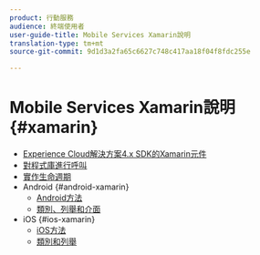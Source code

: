 ```yaml
---
product: 行動服務
audience: 終端使用者
user-guide-title: Mobile Services Xamarin說明
translation-type: tm+mt
source-git-commit: 9d1d3a2fa65c6627c748c417aa18f04f8fdc255e

---
```



# Mobile Services Xamarin說明 {#xamarin}

+ [Experience Cloud解決方案4.x SDK的Xamarin元件](get-started.md)
+ [對程式庫進行呼叫](library-calls.md)
+ [實作生命週期](lifecycle.md)
+ Android {#android-xamarin}
   + [Android方法](c-android/methods-android.md)
   + [類別、列舉和介面](c-android/c-classes-enums-interfaces.md)
+ iOS {#ios-xamarin}
   + [iOS方法](c-ios/methods-ios.md)
   + [類別和列舉](c-ios/c-classes-enums-constants.md)
